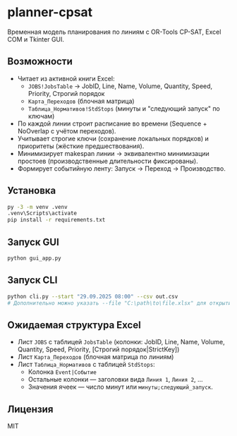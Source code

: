 # planner-cpsat

Временная модель планирования по линиям с OR-Tools CP-SAT, Excel COM и Tkinter GUI.

## Возможности
- Читает из активной книги Excel:
  - `JOBS!JobsTable` → JobID, Line, Name, Volume, Quantity, Speed, Priority, Строгий порядок
  - `Карта_Переходов` (блочная матрица)
  - `Таблица_Нормативов!StdStops` (минуты и "следующий запуск" по ключам)
- По каждой линии строит расписание во времени (Sequence + NoOverlap c учётом переходов).
- Учитывает строгие ключи (сохранение локальных порядков) и приоритеты (жёсткие предшествования).
- Минимизирует makespan линии → эквивалентно минимизации простоев (производственные длительности фиксированы).
- Формирует событийную ленту: Запуск → Переход → Производство.

## Установка
```bash
py -3 -m venv .venv
.venv\Scripts\activate
pip install -r requirements.txt
```

## Запуск GUI
```bash
python gui_app.py
```

## Запуск CLI
```bash
python cli.py --start "29.09.2025 08:00" --csv out.csv
# Дополнительно можно указать --file "C:\path\to\file.xlsx" для открытия книги
```

## Ожидаемая структура Excel
- Лист `JOBS` с таблицей `JobsTable` (колонки: JobID, Line, Name, Volume, Quantity, Speed, Priority, [Строгий порядок|StrictKey])
- Лист `Карта_Переходов` (блочная матрица по линиям)
- Лист `Таблица_Нормативов` с таблицей `StdStops`:
  - Колонка `Event|Событие`
  - Остальные колонки — заголовки вида `Линия 1`, `Линия 2`, ...
  - Значения ячеек — число минут или `минуты;следующий_запуск`.

## Лицензия
MIT

